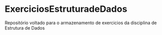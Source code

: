 # ExerciciosEstruturadeDados
Repositório voltado para o armazenamento de exercicios da disciplina de Estrutura de Dados
